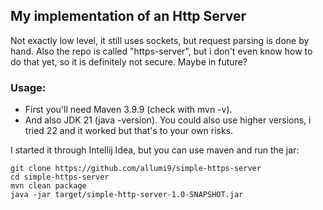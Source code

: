 ## My implementation of an Http Server
Not exactly low level, it still uses sockets, but request parsing is done by hand.
Also the repo is called "https-server", but i don't even know how to do that yet, so it is definitely not secure. Maybe in future?
### Usage:
- First you'll need Maven 3.9.9 (check with mvn -v).
- And also JDK 21 (java -version). You could also use higher versions, i tried 22 and it worked but that's to your own risks.

 I started it through Intellij Idea, but you can use maven and run the jar:
```
git clone https://github.com/allumi9/simple-https-server
cd simple-https-server
mvn clean package
java -jar target/simple-http-server-1.0-SNAPSHOT.jar
```
 
